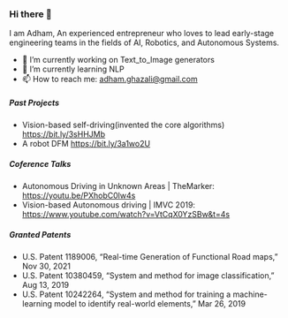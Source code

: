 ### Hi there 👋

I am Adham, An experienced entrepreneur who loves to lead early-stage engineering teams in the fields of AI, Robotics, and Autonomous Systems.

- 🔭 I’m currently working on Text_to_Image generators
- 🌱 I’m currently learning NLP
- 📫 How to reach me: adham.ghazali@gmail.com

##### Past Projects
-	Vision-based self-driving(invented the core algorithms)
    https://bit.ly/3sHHJMb
-   A robot DFM
    https://bit.ly/3a1wo2U
    
##### Coference Talks
- Autonomous Driving in Unknown Areas | TheMarker:
https://youtu.be/PXhobC0lw4s
- Vision-based Autonomous driving | IMVC 2019:
https://www.youtube.com/watch?v=VtCqX0YzSBw&t=4s


##### Granted Patents
-	U.S. Patent 1189006, “Real-time Generation of Functional Road maps,” Nov 30, 2021
-	U.S. Patent 10380459, “System and method for image classification,” Aug 13, 2019
-	U.S. Patent 10242264, “System and method for training a machine-learning model to identify real-world elements,” Mar 26, 2019


